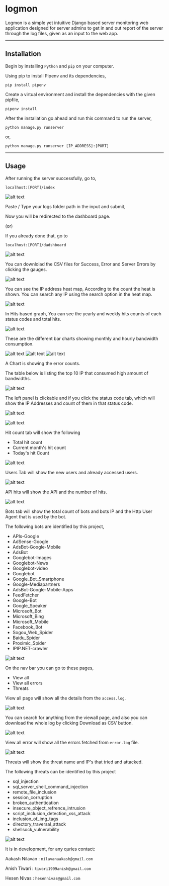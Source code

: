 # logmon
Logmon is a simple yet intuitive Django based server monitoring web application designed for server admins to get in and out report of the server through the log files, given as an input to the web app.
___
## Installation
Begin by installing `Python` and `pip` on your computer.

Using pip to install Pipenv and its dependencies,

    pip install pipenv

Create a virtual environment and install the dependencies with the given pipfile,

    pipenv install

After the installation go ahead and run this command to run the server,

    python manage.py runserver

or,

    python manage.py runserver [IP_ADDRESS]:[PORT]

___

## Usage
After running the server successfully, go to,

    localhost:[PORT]/index

![alt text][index]

Paste / Type your logs folder path in the input and submit,

Now you will be redirected to the dashboard page.

(or)

If you already done that, go to 

    localhost:[PORT]/dadshboard


![alt text][dashboard1]

You can downlolad the CSV files for Success, Error and Server Errors by clicking the gauges.

![alt text][dashboard16]

You can see the IP address heat map, According to the count the heat is shown.
You can search any IP using the search option in the heat map.

![alt text][dashboard15]

In Hits based graph, You can see the yearly and weekly hits counts of each status codes and total hits.

![alt text][dashboard17]

These are the different bar charts showing monthly and hourly bandwidth consumption.

![alt text][dashboard3]
![alt text][dashboard4]
![alt text][dashboard5]

A Chart is showing the error counts.

The table below is listing the top 10 IP that consumed high amount of bandwidths.

![alt text][dashboard7]

The left panel is clickable and if you click the status code tab, which will show the IP Addresses and count of them in that status code.

![alt text][dashboard9]

![alt text][dashboard10]

Hit count tab will show the following
* Total hit count
* Current month's hit count
* Today's hit Count

![alt text][dashboard11]

Users Tab will show the new users and already accessed users.

![alt text][dashboard12]

API hits will show the API and the number of hits.

![alt text][dashboard13]

Bots tab will show the total count of bots and bots IP and the Http User Agent that is used by the bot.

The following bots are identified by this project,


* APIs-Google
* AdSense-Google
* AdsBot-Google-Mobile
* AdsBot
* Googlebot-Images
* Googlebot-News
* Googlebot-video
* Googlebot
* Google_Bot_Smartphone
* Google-Mediapartners
* AdsBot-Google-Mobile-Apps
* FeedFetcher
* Google-Bot
* Google_Speaker
* Microsoft_Bot
* Microsoft_Bing
* Microsoft_Mobile
* Facebook_Bot
* Sogou_Web_Spider
* Baidu_Spider
* Proximic_Spider
* IPIP.NET-crawler


![alt text][dashboard14]

On the nav bar you can go to these pages,
* View all
* View all errors
* Threats

View all page will show all the details from the `access.log`.

![alt text][viewall]

You can search for anything from the viewall page, and also you can download the whole log by clicking Download as CSV button.

![alt text][viewallsearch]

View all error will show all the errors fetched from `error.log` file.

![alt text][viewallerrors]

Threats will show the threat name and IP's that tried and attacked.

The following threats can be identified by this project

* sql_injection
* sql_server_shell_command_injection
* remote_file_inclusion
* session_corruption
* broken_authentication
* insecure_object_refrence_intrusion
* script_inclusion_detection_xss_attack
* inclusion_of_img_tags
* directory_traversal_attack
* shellsock_vulnerability


![alt text][threats]


[index]: ./images/index.png "index page"
[threats]: ./images/threats.png
[viewall]: ./images/viewall.png
[viewallerrors]: ./images/viewallerrors.png
[viewallsearch]: ./images/viewallsearch.png
[dashboard1]: ./images/dashboard(1).png
[dashboard2]: ./images/dashboard(2).png
[dashboard3]: ./images/dashboard(3).png
[dashboard4]: ./images/dashboard(4).png
[dashboard5]: ./images/dashboard(5).png
[dashboard6]: ./images/dashboard(6).png
[dashboard7]: ./images/dashboard(7).png
[dashboard9]: ./images/dashboard(9).png
[dashboard10]: ./images/dashboard(10).png
[dashboard11]: ./images/dashboard(11).png
[dashboard12]: ./images/dashboard(12).png
[dashboard13]: ./images/dashboard(13).png
[dashboard14]: ./images/dashboard(14).png
[dashboard15]: ./images/dashboard(15).png
[dashboard16]: ./images/dashboard(16).png
[dashboard17]: ./images/dashboard(17).png

It is in development, for any quries contact:

Aakash Nilavan : `nilavanaakash@gmail.com`

Anish Tiwari : `tiwari1999anish@gmail.com`

Hesen Nivas : `hesennivas@gmail.com`
